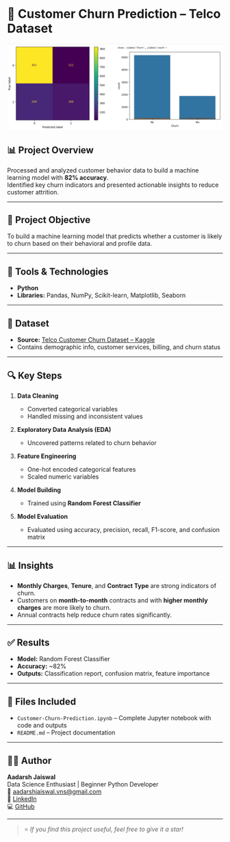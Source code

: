 # 🔁 Customer Churn Prediction – Telco Dataset

![Graph](https://github.com/aadarshjaiswalvns/Data-Analytics-Portfolio/blob/main/Customer_Churn_Prediction.png) <!-- (Optional: Add a screenshot of your dashboard here) -->

## 📊 Project Overview
Processed and analyzed customer behavior data to build a machine learning model with **82% accuracy**.  
Identified key churn indicators and presented actionable insights to reduce customer attrition.

---

## 📌 Project Objective

To build a machine learning model that predicts whether a customer is likely to churn based on their behavioral and profile data.

---

## 🧰 Tools & Technologies

- **Python**
- **Libraries:** Pandas, NumPy, Scikit-learn, Matplotlib, Seaborn

---

## 📂 Dataset

- **Source:** [Telco Customer Churn Dataset – Kaggle](https://www.kaggle.com/blastchar/telco-customer-churn)
- Contains demographic info, customer services, billing, and churn status

---

## 🔍 Key Steps

1. **Data Cleaning**
   - Converted categorical variables
   - Handled missing and inconsistent values

2. **Exploratory Data Analysis (EDA)**
   - Uncovered patterns related to churn behavior

3. **Feature Engineering**
   - One-hot encoded categorical features
   - Scaled numeric variables

4. **Model Building**
   - Trained using **Random Forest Classifier**

5. **Model Evaluation**
   - Evaluated using accuracy, precision, recall, F1-score, and confusion matrix

---

## 📊 Insights

- **Monthly Charges**, **Tenure**, and **Contract Type** are strong indicators of churn.
- Customers on **month-to-month** contracts and with **higher monthly charges** are more likely to churn.
- Annual contracts help reduce churn rates significantly.

---

## ✅ Results

- **Model:** Random Forest Classifier
- **Accuracy:** ~82%
- **Outputs:** Classification report, confusion matrix, feature importance

---

## 📁 Files Included

- `Customer-Churn-Prediction.ipynb` – Complete Jupyter notebook with code and outputs  
- `README.md` – Project documentation

---

## 🙋‍♂️ Author

**Aadarsh Jaiswal**  
Data Science Enthusiast | Beginner Python Developer  
📧 [aadarshjaiswal.vns@gmail.com](mailto:aadarshjaiswal.vns@gmail.com)  
🔗 [LinkedIn](https://linkedin.com/in/aadarsh-jaiswal)  
💻 [GitHub](https://github.com/aadarshjaiswalvns)

---

> ⭐ *If you find this project useful, feel free to give it a star!*
